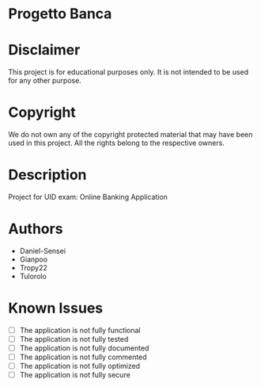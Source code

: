 # Progetto Banca

# Disclaimer
This project is for educational purposes only. 
It is not intended to be used for any other purpose.

# Copyright
We do not own any of the copyright protected material that may have been used in this project.
All the rights belong to the respective owners.

# Description
Project for UID exam: 
Online Banking Application

# Authors
- Daniel-Sensei
- Gianpoo
- Tropy22
- Tulorolo

# Known Issues
- [ ] The application is not fully functional
- [ ] The application is not fully tested
- [ ] The application is not fully documented
- [ ] The application is not fully commented
- [ ] The application is not fully optimized
- [ ] The application is not fully secure